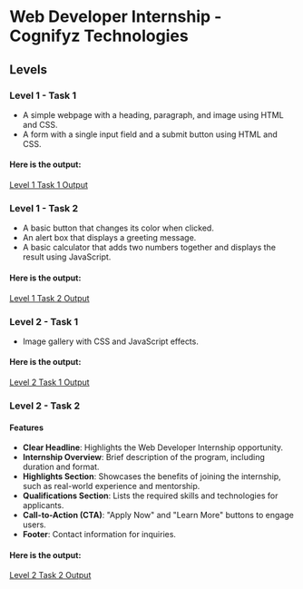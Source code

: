 # Web Developer Internship - Cognifyz Technologies  

## Levels  

### Level 1 - Task 1  
- A simple webpage with a heading, paragraph, and image using HTML and CSS.  
- A form with a single input field and a submit button using HTML and CSS.  
#### Here is the output:  
[Level 1 Task 1 Output](https://jotkaur-6284.github.io/level1/)  

### Level 1 - Task 2  
- A basic button that changes its color when clicked.  
- An alert box that displays a greeting message.  
- A basic calculator that adds two numbers together and displays the result using JavaScript.  
#### Here is the output:  
[Level 1 Task 2 Output](https://jotkaur-6284.github.io/level1task2/)  

### Level 2 - Task 1  
- Image gallery with CSS and JavaScript effects.  
#### Here is the output:  
[Level 2 Task 1 Output](https://jotkaur-6284.github.io/level2task1/)  

### Level 2 - Task 2  
#### Features  
- **Clear Headline**: Highlights the Web Developer Internship opportunity.  
- **Internship Overview**: Brief description of the program, including duration and format.  
- **Highlights Section**: Showcases the benefits of joining the internship, such as real-world experience and mentorship.  
- **Qualifications Section**: Lists the required skills and technologies for applicants.  
- **Call-to-Action (CTA)**: "Apply Now" and "Learn More" buttons to engage users.  
- **Footer**: Contact information for inquiries.  

#### Here is the output:  
[Level 2 Task 2 Output](https://jotkaur-6284.github.io/level2task2/)  
